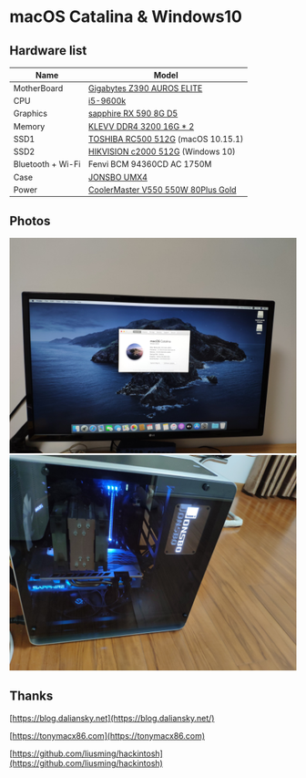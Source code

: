 # macOS Catalina & Windows10
## Hardware list
| Name | Model |
| --- | --- |
|MotherBoard|[Gigabytes Z390 AUROS ELITE](https://item.jd.com/100000612307.html)|
| CPU | [i5-9600k](https://item.jd.com/100000634419.html) |
| Graphics | [sapphire RX 590 8G D5](https://item.jd.com/100001800296.html) |
|Memory| [KLEVV DDR4 3200 16G * 2](https://item.jd.com/41592360300.html) |
|SSD1|[TOSHIBA RC500 512G](https://item.jd.com/100004977879.html) (macOS 10.15.1)|
|SSD2|[HIKVISION c2000 512G](https://item.jd.com/47455144519.html) (Windows 10)|
|Bluetooth + Wi-Fi| Fenvi BCM 94360CD AC 1750M|
|Case|[JONSBO UMX4](https://item.jd.com/2065352.html)|
|Power|[CoolerMaster V550 550W 80Plus Gold](https://item.jd.com/1852502.html)|

## Photos
![image](https://github.com/luckylu/hackintosh-gigabyte-z390-aorus-elite/raw/master/photos/catalina.jpg)
![image](https://github.com/luckylu/hackintosh-gigabyte-z390-aorus-elite/raw/master/photos/umx4.jpg)

## Thanks

[https://blog.daliansky.net](https://blog.daliansky.net/)

[https://tonymacx86.com](https://tonymacx86.com)

[https://github.com/liusming/hackintosh](https://github.com/liusming/hackintosh)
